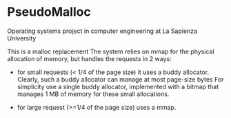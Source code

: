 # PseudoMalloc
Operating systems project in computer engineering at La Sapienza University


This is a malloc replacement
The system relies on mmap for the physical allocation of memory, but handles the requests in
2 ways:
   - for small requests (< 1/4 of the page size) it uses a buddy allocator.
     Clearly, such a buddy allocator can manage at most page-size bytes
     For simplicity use a single buddy allocator, implemented with a bitmap
     that manages 1 MB of memory for these small allocations.

   - for large request (>=1/4 of the page size) uses a mmap.

